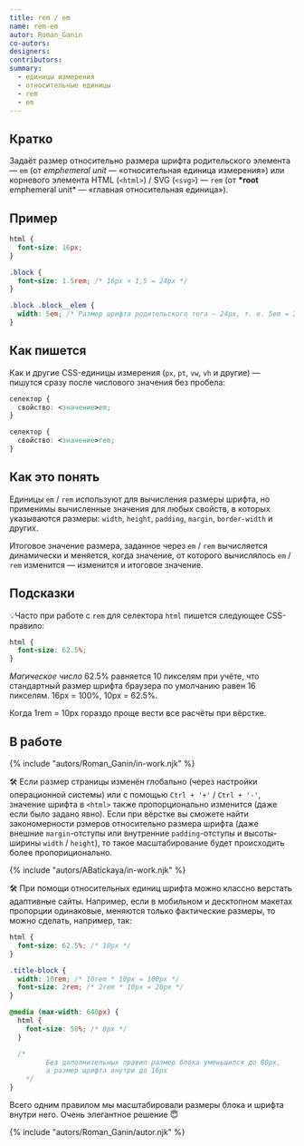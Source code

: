 ```yaml
---
title: rem / em
name: rem-em
autor: Roman_Ganin
co-autors:
designers:
contributors:
summary:
  - единицы измерения
  - относительные единицы
  - rem
  - em
---
```


## Кратко

Задаёт размер относительно размера шрифта родительского элемента — `em` (от *emphemeral unit* — «относительная единица измерения») или корневого элемента HTML (`<html>`) / SVG (`<svg>`) — `rem` (от **\*root** emphemeral unit\* — «главная относительная единица»).

## Пример

```css
html {
  font-size: 16px;
}

.block {
  font-size: 1.5rem; /* 16px × 1,5 = 24px */
}

.block .block__elem {
  width: 5em; /* Размер шрифта родительского тега — 24px, т. е. 5em = 24px × 5 = 120px */
}
```

## Как пишется

Как и другие CSS-единицы измерения (`px`, `pt`, `vw`, `vh` и другие) — пишутся сразу после числового значения без пробела:

```css
селектор {
  свойство: <значение>em;
}

селектор {
  свойство: <значение>rem;
}
```

## Как это понять

Единицы `em` / `rem` используют для вычисления размеры шрифта, но применимы вычисленные значения для любых свойств, в которых указываются размеры: `width`, `height`, `padding`, `margin`, `border-width` и других.

Итоговое значение размера, заданное через `em` / `rem` вычисляется динамически и меняется, когда значение, от которого вычислялось `em` / `rem` изменится — изменится и итоговое значение.

## Подсказки

💡Часто при работе с `rem` для селектора `html` пишется следующее CSS-правило:

```css
html {
  font-size: 62.5%;
}
```

_Магическое число_ 62.5% равняется 10 пикселям при учёте, что стандартный размер шрифта браузера по умолчанию равен 16 пикселям. 16px = 100%, 10px = 62.5%.

Когда 1rem = 10px гораздо проще вести все расчёты при вёрстке.

## В работе

{% include "autors/Roman_Ganin/in-work.njk" %}

🛠 Если размер страницы изменён глобально (через настройки операционной системы) или с помощью `Ctrl + '+'` / `Ctrl + '-'`, значение шрифта в `<html>` также пропорционально изменится (даже если было задано явно). Если при вёрстке вы сможете найти закономерности рзмеров относительно размера шрифта (даже внешние `margin`-отступы или внутренние `padding`-отступы и высоты-ширины `width` / `height`), то такое масштабирование будет происходить более пропориционально.

{% include "autors/ABatickaya/in-work.njk" %}

🛠 При помощи относительных единиц шрифта можно классно верстать адаптивные сайты. Например, если в мобильном и десктопном макетах пропорции одинаковые, меняются только фактические размеры, то можно сделать, например, так:

```css
html {
  font-size: 62.5%; /* 10px */
}

.title-block {
  width: 10rem; /* 10rem * 10px = 100px */
  font-size: 2rem; /* 2rem * 10px = 20px */
}

@media (max-width: 640px) {
  html {
    font-size: 50%; /* 8px */
  }

  /*
		 Без дополнительных правил размер блока уменьшился до 80px, 
		 а размер шрифта внутри до 16px 
	*/
}
```

Всего одним правилом мы масштабировали размеры блока и шрифта внутри него. Очень элегантное решение 😇

{% include "autors/Roman_Ganin/autor.njk" %}
